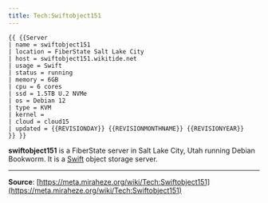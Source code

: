 ```yaml
---
title: Tech:Swiftobject151
---
```


```
{{ {{Server
| name = swiftobject151
| location = FiberState Salt Lake City
| host = swiftobject151.wikitide.net
| usage = Swift
| status = running
| memory = 6GB
| cpu = 6 cores
| ssd = 1.5TB U.2 NVMe
| os = Debian 12
| type = KVM
| kernel =
| cloud = cloud15
| updated = {{REVISIONDAY}} {{REVISIONMONTHNAME}} {{REVISIONYEAR}}
}} }}
```

**swiftobject151** is a FiberState server in Salt Lake City, Utah running Debian Bookworm. It is a [Swift](Tech:Swift.md) object storage server.

----
**Source**: [https://meta.miraheze.org/wiki/Tech:Swiftobject151](https://meta.miraheze.org/wiki/Tech:Swiftobject151)